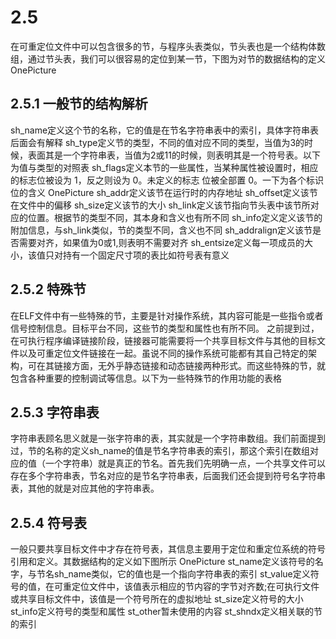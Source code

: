 # 2.5

在可重定位文件中可以包含很多的节，与程序头表类似，节头表也是一个结构体数组，通过节头表，我们可以很容易的定位到某一节，下图为对节的数据结构的定义
OnePicture

## 2.5.1 一般节的结构解析

sh_name定义这个节的名称，它的值是在节名字符串表中的索引，具体字符串表后面会有解释
sh_type定义节的类型，不同的值对应不同的类型，当值为3的时候，表面其是一个字符串表，当值为2或11的时候，则表明其是一个符号表。以下为值与类型的对照表
sh_flags定义本节的一些属性，当某种属性被设置时，相应的标志位被设为 1，反之则设为 0。未定义的标志
位被全部置 0。一下为各个标识位的含义
OnePicture
sh_addr定义该节在运行时的内存地址
sh_offset定义该节在文件中的偏移
sh_size定义该节的大小
sh_link定义该节指向节头表中该节所对应的位置。根据节的类型不同，其本身和含义也有所不同
sh_info定义定义该节的附加信息，与sh_link类似，节的类型不同，含义也不同
sh_addralign定义该节是否需要对齐，如果值为0或1,则表明不需要对齐
sh_entsize定义每一项成员的大小，该值只对持有一个固定尺寸项的表比如符号表有意义

## 2.5.2 特殊节

在ELF文件中有一些特殊的节，主要是针对操作系统，其内容可能是一些指令或者信号控制信息。目标平台不同，这些节的类型和属性也有所不同。
之前提到过，在可执行程序编译链接阶段，链接器可能需要将一个共享目标文件与其他的目标文件以及可重定位文件链接在一起。虽说不同的操作系统可能都有其自己特定的架构，可在其链接方面，无外乎静态链接和动态链接两种形式。而这些特殊的节，就包含各种重要的控制调试等信息。以下为一些特殊节的作用功能的表格

## 2.5.3 字符串表

字符串表顾名思义就是一张字符串的表，其实就是一个字符串数组。我们前面提到过，节的名称的定义sh_name的值是节名字符串表的索引，那这个索引在数组对应的值（一个字符串）就是真正的节名。首先我们先明确一点，一个共享文件可以存在多个字符串表，节名对应的是节名字符串表，后面我们还会提到符号名字符串表，其他的就是对应其他的字符串表。

## 2.5.4 符号表

一般只要共享目标文件中才存在符号表，其信息主要用于定位和重定位系统的符号引用和定义。其数据结构的定义如下图所示
OnePicture
st_name定义该符号的名字，与节名sh_name类似，它的值也是一个指向字符串表的索引
st_value定义符号的值，在可重定位文件中，该值表示相应的节内容的字节对齐数;在可执行文件或共享目标文件中，该值是一个符号所在的虚拟地址
st_size定义符号的大小
st_info定义符号的类型和属性
st_other暂未使用的内容
st_shndx定义相关联的节的索引
